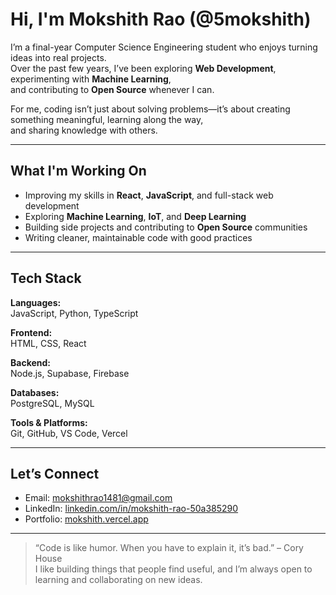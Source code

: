 # Hi, I'm Mokshith Rao (@5mokshith)

I’m a final-year Computer Science Engineering student who enjoys turning ideas into real projects.  
Over the past few years, I’ve been exploring **Web Development**, experimenting with **Machine Learning**,  
and contributing to **Open Source** whenever I can.  

For me, coding isn’t just about solving problems—it’s about creating something meaningful, learning along the way,  
and sharing knowledge with others.  

---

## What I'm Working On
- Improving my skills in **React**, **JavaScript**, and full-stack web development  
- Exploring **Machine Learning**, **IoT**, and **Deep Learning**  
- Building side projects and contributing to **Open Source** communities  
- Writing cleaner, maintainable code with good practices  

---

## Tech Stack

**Languages:**  
JavaScript, Python, TypeScript  

**Frontend:**  
HTML, CSS, React  

**Backend:**  
Node.js, Supabase, Firebase  

**Databases:**  
PostgreSQL, MySQL  

**Tools & Platforms:**  
Git, GitHub, VS Code, Vercel  

---

## Let’s Connect
- Email: [mokshithrao1481@gmail.com](mailto:mokshithrao1481@gmail.com)  
- LinkedIn: [linkedin.com/in/mokshith-rao-50a385290](https://www.linkedin.com/in/mokshith-rao-50a385290)  
- Portfolio: [mokshith.vercel.app](https://mokshith.vercel.app)  

---

> “Code is like humor. When you have to explain it, it’s bad.” – Cory House  
> I like building things that people find useful, and I’m always open to learning and collaborating on new ideas.

